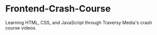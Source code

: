# Frontend-Crash-Course
Learning HTML, CSS, and JavaScript through Traversy Media's crash course videos.
